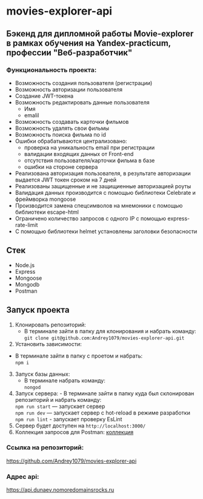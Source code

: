 # movies-explorer-api

## Бэкенд для дипломной работы Movie-explorer в рамках обучения на Yandex-practicum, профессии "Веб-разработчик"

### Функциональность проекта:

- Возможность создания пользователя (регистрации)
- Возможность авторизации пользователя
- Создание JWT-токена
- Возможность редактировать данные пользователя
  - Имя
  - emalil
- Возможность создавать карточки фильмов
- Возможность удалять свои фильмы
- Возможность поиска фильма по id
- Ошибки обрабатываются централизовано:
  - проверка на уникальность email при регистрации
  - валидации входящих данных от Front-end
  - отсутствия пользователя/карточки фильма в базе
  - ошибки на стороне сервера
- Реализована авторизация пользователя, в результате авторизации выдается JWT токен сроком на 7 дней
- Реализованы защищенные и не защищиенные авторизацией роуты
- Валидация данных производится с помощью библиотеки Celebrate и фреймворка mongoose
- Производится замена спецсимволов на мнемоники с помощью библиотеки escape-html
- Ограничено количество запросов с одного IP с помощью express-rate-limit
- С помощью библиотеки helmet установлены заголовки безопасности

## Стек

- Node.js
- Express
- Mongoose
- Mongodb
- Postman

## Запуск проекта

1. Клонировать репозиторий:
   - В терминале зайти в папку для клонирования и набрать команду:<br>
     `git clone git@github.com:Andrey1079/movies-explorer-api.git`
2. Установить зависимости:

- В терминале зайти в папку с проетом и набрать:<br>
  `npm i`

3. Запуск базы данных:
   - В терминале набрать команду:<br>
     `nongod`
4. Запуск сервера: - В терминале зайти в папку куда был склонирован репозиторий и набрать команду:<br>
   `npm run start` — запускает сервер <br>
   `npm run dev` — запускает сервер с hot-reload в режиме разработки<br>
   `npm run lint` - запускает проверку EsLint<br>
5. Сервер будет доступен на `http://localhost:3000/`
6. Коллекция запросов для Postman:
   [коллекция](https://github.com/Andrey1079/movie-explorer-api/tree/main/assets)

### Ссылка на репозиторий:

https://github.com/Andrey1079/movies-explorer-api

### Адрес api:

https://api.dunaev.nomoredomainsrocks.ru
